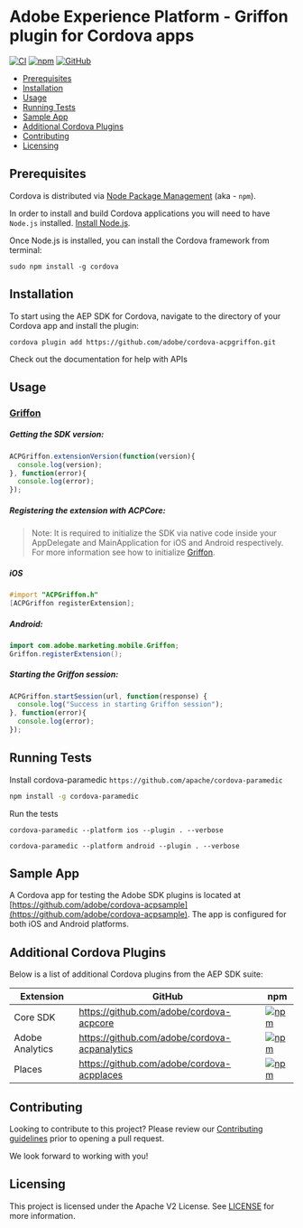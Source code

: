 # Adobe Experience Platform - Griffon plugin for Cordova apps
[![CI](https://github.com/adobe/cordova-acpgriffon/workflows/CI/badge.svg)](https://github.com/adobe/cordova-acpgriffon/actions)
[![npm](https://img.shields.io/npm/v/@adobe/cordova-acpgriffon)](https://www.npmjs.com/package/@adobe/cordova-acpgriffon)
[![GitHub](https://img.shields.io/github/license/adobe/cordova-acpgriffon)](https://github.com/adobe/cordova-acpgriffon/blob/main/LICENSE)

- [Prerequisites](#prerequisites)
- [Installation](#installation)
- [Usage](#usage)
- [Running Tests](#running-tests)
- [Sample App](#sample-app)
- [Additional Cordova Plugins](#additional-cordova-plugins)
- [Contributing](#contributing)
- [Licensing](#licensing)

## Prerequisites

Cordova is distributed via [Node Package Management](https://www.npmjs.com/) (aka - `npm`).  

In order to install and build Cordova applications you will need to have `Node.js` installed. [Install Node.js](https://nodejs.org/en/).  

Once Node.js is installed, you can install the Cordova framework from terminal:  

```  
sudo npm install -g cordova  
```  
## Installation

To start using the AEP SDK for Cordova, navigate to the directory of your Cordova app and install the plugin:
```
cordova plugin add https://github.com/adobe/cordova-acpgriffon.git
```
Check out the documentation for help with APIs

## Usage
### [Griffon](https://aep-sdks.gitbook.io/docs/beta/project-griffon)

##### Getting the SDK version:
```js
ACPGriffon.extensionVersion(function(version){  
  console.log(version);
}, function(error){  
  console.log(error);  
});
```
##### Registering the extension with ACPCore:

> Note: It is required to initialize the SDK via native code inside your AppDelegate and MainApplication for iOS and Android respectively. For more information see how to initialize [Griffon](https://aep-sdks.gitbook.io/docs/beta/project-griffon/set-up-project-griffon#add-project-griffon-extension-to-your-app).
#####  **iOS**
```objective-c
#import "ACPGriffon.h"  
[ACPGriffon registerExtension];
```
#####  **Android:**
```java
import com.adobe.marketing.mobile.Griffon;
Griffon.registerExtension();
```
##### Starting the Griffon session:
```js
ACPGriffon.startSession(url, function(response) {  
  console.log("Success in starting Griffon session");  
}, function(error){  
  console.log(error);  
});
```

## Running Tests
Install cordova-paramedic `https://github.com/apache/cordova-paramedic`
```bash
npm install -g cordova-paramedic
```
Run the tests
```
cordova-paramedic --platform ios --plugin . --verbose
```
```
cordova-paramedic --platform android --plugin . --verbose
```

## Sample App

A Cordova app for testing the Adobe SDK plugins is located at [https://github.com/adobe/cordova-acpsample](https://github.com/adobe/cordova-acpsample). The app is configured for both iOS and Android platforms.  

## Additional Cordova Plugins

Below is a list of additional Cordova plugins from the AEP SDK suite:

| Extension | GitHub | npm |
|-----------|--------|-----|
| Core SDK | https://github.com/adobe/cordova-acpcore | [![npm](https://img.shields.io/npm/v/@adobe/cordova-acpcore)](https://www.npmjs.com/package/@adobe/cordova-acpcore)
| Adobe Analytics | https://github.com/adobe/cordova-acpanalytics | [![npm](https://img.shields.io/npm/v/@adobe/cordova-acpanalytics)](https://www.npmjs.com/package/@adobe/cordova-acpanalytics)
| Places | https://github.com/adobe/cordova-acpplaces | [![npm](https://img.shields.io/npm/v/@adobe/cordova-acpplaces)](https://www.npmjs.com/package/@adobe/cordova-acpplaces)

## Contributing

Looking to contribute to this project? Please review our [Contributing guidelines](.github/CONTRIBUTING.md) prior to opening a pull request.  

We look forward to working with you!

## Licensing
This project is licensed under the Apache V2 License. See [LICENSE](LICENSE) for more information.
